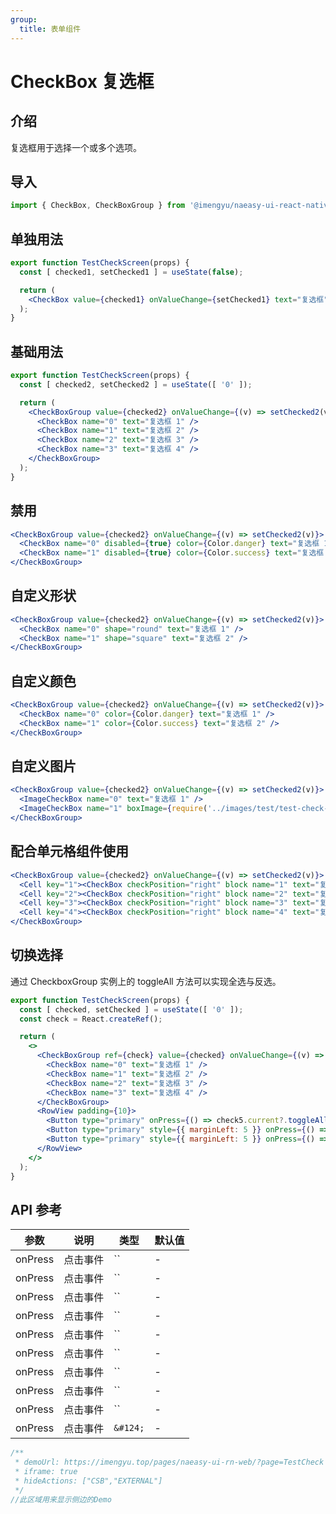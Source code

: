 ```yaml
---
group:
  title: 表单组件
---
```


# CheckBox 复选框

## 介绍

复选框用于选择一个或多个选项。

## 导入

```jsx
import { CheckBox, CheckBoxGroup } from '@imengyu/naeasy-ui-react-native/dist/components/form'
```

## 单独用法

```jsx
export function TestCheckScreen(props) {
  const [ checked1, setChecked1 ] = useState(false);

  return (
    <CheckBox value={checked1} onValueChange={setChecked1} text="复选框" />
  );
}
```

## 基础用法

```jsx
export function TestCheckScreen(props) {
  const [ checked2, setChecked2 ] = useState([ '0' ]);

  return (
    <CheckBoxGroup value={checked2} onValueChange={(v) => setChecked2(v)}>
      <CheckBox name="0" text="复选框 1" />
      <CheckBox name="1" text="复选框 2" />
      <CheckBox name="2" text="复选框 3" />
      <CheckBox name="3" text="复选框 4" />
    </CheckBoxGroup>
  );
}

```

## 禁用

```jsx
<CheckBoxGroup value={checked2} onValueChange={(v) => setChecked2(v)}>
  <CheckBox name="0" disabled={true} color={Color.danger} text="复选框 1" />
  <CheckBox name="1" disabled={true} color={Color.success} text="复选框 2" />
</CheckBoxGroup>
```

## 自定义形状

```jsx
<CheckBoxGroup value={checked2} onValueChange={(v) => setChecked2(v)}>
  <CheckBox name="0" shape="round" text="复选框 1" />
  <CheckBox name="1" shape="square" text="复选框 2" />
</CheckBoxGroup>
```

## 自定义颜色

```jsx
<CheckBoxGroup value={checked2} onValueChange={(v) => setChecked2(v)}>
  <CheckBox name="0" color={Color.danger} text="复选框 1" />
  <CheckBox name="1" color={Color.success} text="复选框 2" />
</CheckBoxGroup>
```

## 自定义图片

```jsx
<CheckBoxGroup value={checked2} onValueChange={(v) => setChecked2(v)}>
  <ImageCheckBox name="0" text="复选框 1" />
  <ImageCheckBox name="1" boxImage={require('../images/test/test-check-box.png')} checkImage={require('../images/test/test-check.png')} text="复选框 2" />
</CheckBoxGroup>
```

## 配合单元格组件使用

```jsx
<CheckBoxGroup value={checked2} onValueChange={(v) => setChecked2(v)}>
  <Cell key="1"><CheckBox checkPosition="right" block name="1" text="复选框 1" /></Cell>
  <Cell key="2"><CheckBox checkPosition="right" block name="2" text="复选框 2" /></Cell>
  <Cell key="3"><CheckBox checkPosition="right" block name="3" text="复选框 3" /></Cell>
  <Cell key="4"><CheckBox checkPosition="right" block name="4" text="复选框 4" /></Cell>
</CheckBoxGroup>
```

## 切换选择

通过 CheckboxGroup 实例上的 toggleAll 方法可以实现全选与反选。

```jsx
export function TestCheckScreen(props) {
  const [ checked, setChecked ] = useState([ '0' ]);
  const check = React.createRef();

  return (
    <>
      <CheckBoxGroup ref={check} value={checked} onValueChange={(v) => setChecked(v)}>
        <CheckBox name="0" text="复选框 1" />
        <CheckBox name="1" text="复选框 2" />
        <CheckBox name="2" text="复选框 3" />
        <CheckBox name="3" text="复选框 4" />
      </CheckBoxGroup>
      <RowView padding={10}>
        <Button type="primary" onPress={() => check5.current?.toggleAll(true)}>全选</Button>
        <Button type="primary" style={{ marginLeft: 5 }} onPress={() => check.current?.toggleAll(false)}>全不选</Button>
        <Button type="primary" style={{ marginLeft: 5 }} onPress={() => check.current?.toggleAll()}>反选</Button>
      </RowView>
    </>
  );
}
```


## API 参考

|参数|说明|类型|默认值|
|---|---|---|---|
|onPress|点击事件|``|-|
|onPress|点击事件|``|-|
|onPress|点击事件|``|-|
|onPress|点击事件|``|-|
|onPress|点击事件|``|-|
|onPress|点击事件|``|-|
|onPress|点击事件|``|-|
|onPress|点击事件|``|-|
|onPress|点击事件|``|-|
|onPress|点击事件|`&#124;`|-|

```jsx | preview
/**
 * demoUrl: https://imengyu.top/pages/naeasy-ui-rn-web/?page=TestCheck
 * iframe: true
 * hideActions: ["CSB","EXTERNAL"]
 */
//此区域用来显示侧边的Demo
```
